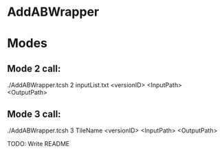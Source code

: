 # AddABWrapper

# Modes
## Mode 2 call:
./AddABWrapper.tcsh 2 inputList.txt \<versionID\> \<InputPath\> \<OutputPath\>
## Mode 3 call:
./AddABWrapper.tcsh 3 TileName \<versionID\> \<InputPath\> \<OutputPath\>

TODO:
Write README
